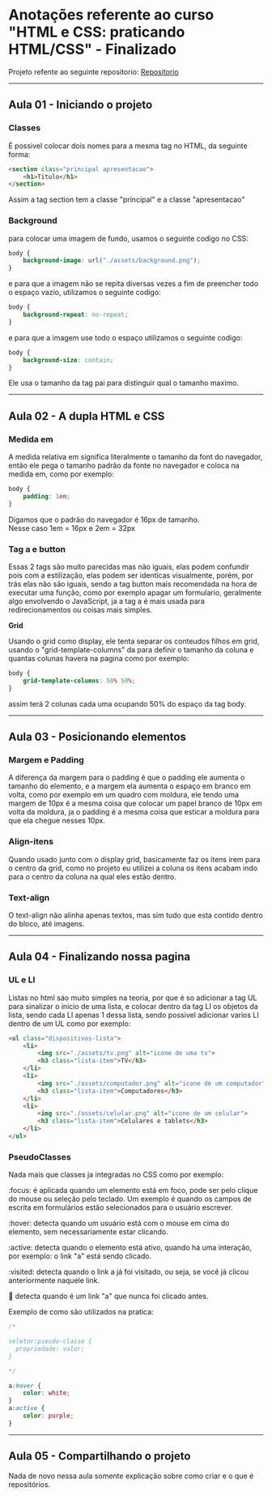 # Anotações referente ao curso "HTML e CSS: praticando HTML/CSS" - **Finalizado**

Projeto refente ao seguinte repositorio: [Repositorio](https://github.com/BrunoHeA/Projeto-HTML-e-CSS-01)

---
## Aula 01 - Iniciando o projeto

### **Classes**

É possivel colocar dois nomes para a mesma tag no HTML, da seguinte forma:

```HTML
<section class="principal apresentacao">
    <h1>Titulo</h1>
</section>
```
Assim a tag section tem a classe "principal" e a classe "apresentacao"

### **Background**

para colocar uma imagem de fundo, usamos o seguinte codigo no CSS:

```CSS
body {
    background-image: url("./assets/background.png");
}
```
e para que a imagem não se repita diversas vezes a fim de preencher todo o espaço vazio, utilizamos o seguinte codigo:

```CSS
body {
    background-repeat: no-repeat;
}
```

e para que a imagem use todo o espaço utilizamos o seguinte codigo:

```CSS
body {
    background-size: contain;
}
```
Ele usa o tamanho da tag pai para distinguir qual o tamanho maximo.

---
## Aula 02 - A dupla HTML e CSS

### **Medida em**

A medida relativa em significa literalmente o tamanho da font do navegador, então ele pega o tamanho padrão da fonte no navegador e coloca na medida em, como por exemplo:

```CSS
body {
    padding: 1em;
}
```
Digamos que o padrão do navegador é 16px de tamanho. <br>
Nesse caso 1em = 16px e 2em = 32px

### **Tag a e button**

Essas 2 tags são muito parecidas mas não iguais, elas podem confundir pois com a estilização, elas podem ser identicas visualmente, porém, por trás elas não são iguais, sendo a tag button mais recomendada na hora de executar uma função, como por exemplo apagar um formulario, geralmente algo envolvendo o JavaScript, ja a tag a é mais usada para redirecionamentos ou coisas mais simples.

**Grid**

Usando o grid como display, ele tenta separar os conteudos filhos em grid, usando o "grid-template-columns" da para definir o tamanho da coluna e quantas colunas havera na pagina como por exemplo:

```CSS
body {
    grid-template-columns: 50% 50%;
}
```
assim terá 2 colunas cada uma ocupando 50% do espaço da tag body.

---
## Aula 03 - Posicionando elementos

### **Margem e Padding**

A diferença da margem para o padding é que o padding ele aumenta o tamanho do elemento, e a margem ela aumenta o espaço em branco em volta, como por exemplo em um quadro com moldura, ele tendo uma margem de 10px é a mesma coisa que colocar um papel branco de 10px em volta da moldura, ja o padding é a mesma coisa que esticar a moldura para que ela chegue nesses 10px.

### **Align-itens**

Quando usado junto com o display grid, basicamente faz os itens irem para o centro da grid, como no projeto eu utilizei a coluna os itens acabam indo para o centro da coluna na qual eles estão dentro.

### **Text-align**

O text-align não alinha apenas textos, mas sim tudo que esta contido dentro do bloco, até imagens.

---
## Aula 04 - Finalizando nossa pagina

### **UL e LI**

Listas no html sáo muito simples na teoria, por que é so adicionar a tag UL para sinalizar o inicio de uma lista, e colocar dentro da tag LI os objetos da lista, sendo cada LI apenas 1 dessa lista, sendo possivel adicionar varios LI dentro de um UL como por exemplo:

```HTML
<ul class="dispositivos-lista">
    <li>
        <img src="./assets/tv.png" alt="icone de uma tv">
        <h3 class="lista-item">TV</h3>
    </li>
    <li>
        <img src="./assets/computador.png" alt="icone de um computador">
        <h3 class="lista-item">Computadores</h3>
    </li>
    <li>
        <img src="./assets/celular.png" alt="icone de um celular">
        <h3 class="lista-item">Celulares e tablets</h3>
    </li>
</ul>
```
### **PseudoClasses**

Nada mais que classes ja integradas no CSS como por exemplo:

:focus: é aplicada quando um elemento está em foco, pode ser pelo clique do mouse ou seleção pelo teclado. Um exemplo é quando os campos de escrita em formulários estão selecionados para o usuário escrever.

:hover: detecta quando um usuário está com o mouse em cima do elemento, sem necessariamente estar clicando.

:active: detecta quando o elemento está ativo, quando há uma interação, por exemplo: o link "a" está sendo clicado.

:visited: detecta quando o link a já foi visitado, ou seja, se você já clicou anteriormente naquele link.

:link: detecta quando é um link "a" que nunca foi clicado antes.

Exemplo de como são utilizados na pratica:

```CSS
/* 

seletor:pseudo-classe {
  propriedade: valor;
}

*/

a:hover {
    color: white;
}
a:active {
    color: purple;
}
```

---
## Aula 05 - Compartilhando o projeto

Nada de novo nessa aula somente explicação sobre como criar e o que é repositórios.